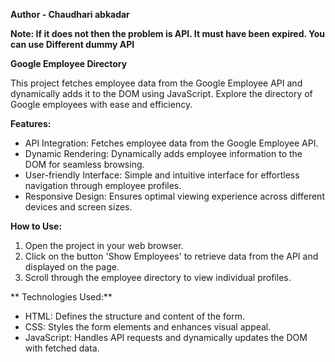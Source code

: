 **Author - Chaudhari abkadar**

**Note: If it does not then the problem is API. It must have been expired. You can use Different dummy API**

**Google Employee Directory**

This project fetches employee data from the Google Employee API and dynamically adds it to the DOM using JavaScript. 
Explore the directory of Google employees with ease and efficiency.

**Features:**
- API Integration: Fetches employee data from the Google Employee API.
- Dynamic Rendering: Dynamically adds employee information to the DOM for seamless browsing.
- User-friendly Interface: Simple and intuitive interface for effortless navigation through employee profiles.
- Responsive Design: Ensures optimal viewing experience across different devices and screen sizes.

**How to Use:**
1. Open the project in your web browser.
2. Click on the button 'Show Employees' to retrieve data from the API and displayed on the page.
3. Scroll through the employee directory to view individual profiles.

** Technologies Used:**
- HTML: Defines the structure and content of the form.
- CSS: Styles the form elements and enhances visual appeal.
- JavaScript: Handles API requests and dynamically updates the DOM with fetched data.
